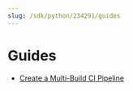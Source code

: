 ```yaml
---
slug: /sdk/python/234291/guides
---
```


# Guides

- [Create a Multi-Build CI Pipeline](./guides/648384-multi-builds.md)
